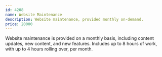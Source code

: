 ```yaml
---
id: 4208
name: Website Maintenance
description: Website maintenance, provided monthly on-demand.
price: 20000
---
```


Website maintenance is provided on a monthly basis, including content updates, new content, and new features. Includes up to 8 hours of work, with up to 4 hours rolling over, per month.
